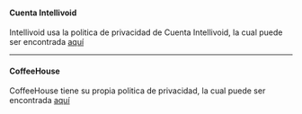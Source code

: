 #### Cuenta Intellivoid

Intellivoid usa la politica de privacidad de Cuenta Intellivoid, la cual puede ser encontrada [aquí](https://accounts.intellivoid.info/privacy)

--------------------------------------------------------------

#### CoffeeHouse

CoffeeHouse tiene su propia politica de privacidad, la cual puede ser encontrada [aquí](https://coffeehouse.intellivoid.info/privacy)
